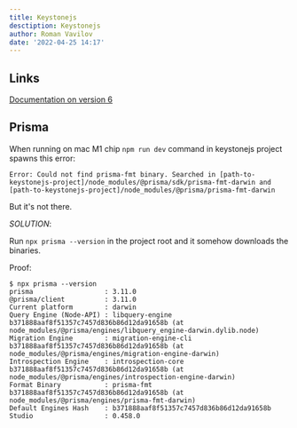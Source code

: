 ```yaml
---
title: Keystonejs
desctiption: Keystonejs
author: Roman Vavilov
date: '2022-04-25 14:17'
---
```


## Links

[Documentation on version 6](https://keystonejs.com/docs)


## Prisma

When running on mac M1 chip `npm run dev` command in keystonejs project spawns this error:
```Shell
Error: Could not find prisma-fmt binary. Searched in [path-to-keystonejs-project]/node_modules/@prisma/sdk/prisma-fmt-darwin and [path-to-keystonejs-project]/node_modules/@prisma/prisma-fmt-darwin
```

But it's not there.

*SOLUTION*:

Run `npx prisma --version` in the project root and it somehow downloads the binaries.

Proof:

```Shell
$ npx prisma --version
prisma                  : 3.11.0
@prisma/client          : 3.11.0
Current platform        : darwin
Query Engine (Node-API) : libquery-engine b371888aaf8f51357c7457d836b86d12da91658b (at node_modules/@prisma/engines/libquery_engine-darwin.dylib.node)
Migration Engine        : migration-engine-cli b371888aaf8f51357c7457d836b86d12da91658b (at node_modules/@prisma/engines/migration-engine-darwin)
Introspection Engine    : introspection-core b371888aaf8f51357c7457d836b86d12da91658b (at node_modules/@prisma/engines/introspection-engine-darwin)
Format Binary           : prisma-fmt b371888aaf8f51357c7457d836b86d12da91658b (at node_modules/@prisma/engines/prisma-fmt-darwin)
Default Engines Hash    : b371888aaf8f51357c7457d836b86d12da91658b
Studio                  : 0.458.0
```
